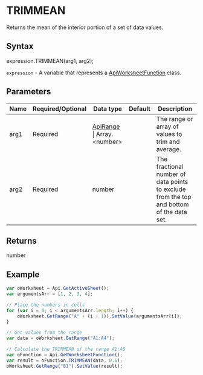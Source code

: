 # TRIMMEAN

Returns the mean of the interior portion of a set of data values.

## Syntax

expression.TRIMMEAN(arg1, arg2);

`expression` - A variable that represents a [ApiWorksheetFunction](../ApiWorksheetFunction.md) class.

## Parameters

| **Name** | **Required/Optional** | **Data type** | **Default** | **Description** |
| ------------- | ------------- | ------------- | ------------- | ------------- |
| arg1 | Required | [ApiRange](../../ApiRange/ApiRange.md) &#124; Array.&lt;number&gt; |  | The range or array of values to trim and average. |
| arg2 | Required | number |  | The fractional number of data points to exclude from the top and bottom of the data set. |

## Returns

number

## Example



```javascript
var oWorksheet = Api.GetActiveSheet();
var argumentsArr = [1, 2, 3, 4];

// Place the numbers in cells
for (var i = 0; i < argumentsArr.length; i++) {
    oWorksheet.GetRange("A" + (i + 1)).SetValue(argumentsArr[i]);
}

// Get values from the range
var data = oWorksheet.GetRange("A1:A4");

// Calculate the TRIMMEAN of the range A1:A6
var oFunction = Api.GetWorksheetFunction();
var result = oFunction.TRIMMEAN(data, 0.6);
oWorksheet.GetRange("B1").SetValue(result);

```
